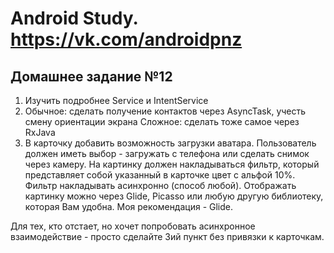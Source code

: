 # Android Study. https://vk.com/androidpnz

## Домашнее задание №12

1) Изучить подробнее Service и IntentService
2) Обычное: сделать получение контактов через AsyncTask, учесть смену ориентации экрана
Сложное: сделать тоже самое через RxJava
3) В карточку добавить возможность загрузки аватара. Пользователь должен иметь выбор - загружать с телефона или сделать снимок через камеру. На картинку должен накладываться фильтр, который представляет собой указанный в карточке цвет с альфой 10%. Фильтр накладывать асинхронно (способ любой). Отображать картинку можно через Glide, Picasso или любую другую библиотеку, которая Вам удобна. Моя рекомендация - Glide.

Для тех, кто отстает, но хочет попробовать асинхронное взаимодействие - просто сделайте 3ий пункт без привязки к карточкам.
